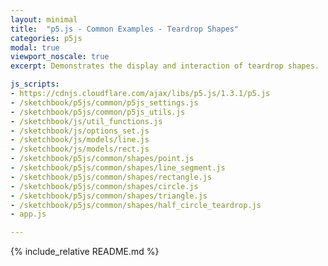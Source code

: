 ```yaml
---
layout: minimal
title:  "p5.js - Common Examples - Teardrop Shapes"
categories: p5js
modal: true
viewport_noscale: true
excerpt: Demonstrates the display and interaction of teardrop shapes.

js_scripts:
- https://cdnjs.cloudflare.com/ajax/libs/p5.js/1.3.1/p5.js
- /sketchbook/p5js/common/p5js_settings.js
- /sketchbook/p5js/common/p5js_utils.js
- /sketchbook/js/util_functions.js
- /sketchbook/js/options_set.js
- /sketchbook/js/models/line.js
- /sketchbook/js/models/rect.js
- /sketchbook/p5js/common/shapes/point.js
- /sketchbook/p5js/common/shapes/line_segment.js
- /sketchbook/p5js/common/shapes/rectangle.js
- /sketchbook/p5js/common/shapes/circle.js
- /sketchbook/p5js/common/shapes/triangle.js
- /sketchbook/p5js/common/shapes/half_circle_teardrop.js
- app.js

---
```


{% include_relative README.md %}

